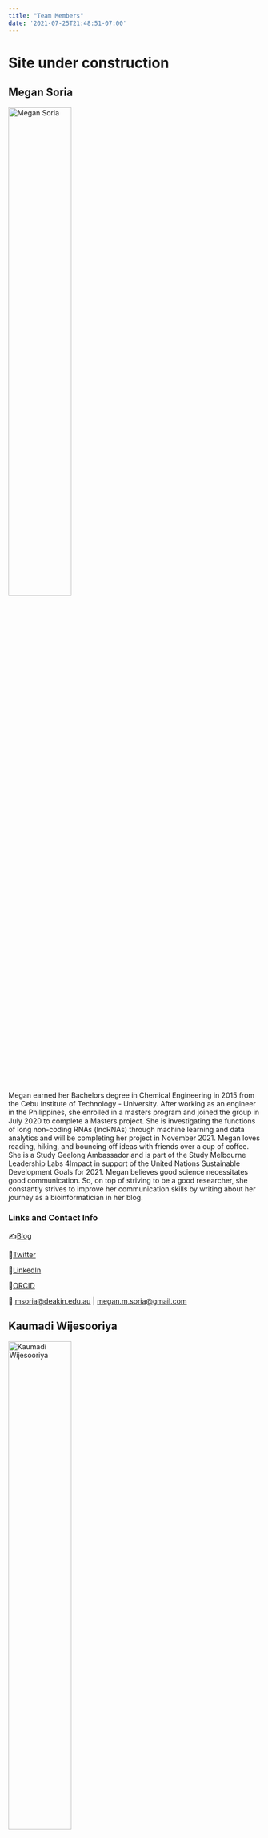 ```yaml
---
title: "Team Members"
date: '2021-07-25T21:48:51-07:00'
---
```


# **Site under construction**

## Megan Soria

<img src="megan.jpg" alt="Megan Soria" width="50%" />

Megan earned her Bachelors degree in Chemical Engineering in 2015 from the Cebu Institute of Technology - University.
After working as an engineer in the Philippines, she enrolled in a masters program and joined the group in July 2020 to complete a Masters project.
She is investigating the functions of long non-coding RNAs (lncRNAs) through machine learning and data analytics and will be completing her project in November 2021.
Megan loves reading, hiking, and bouncing off ideas with friends over a cup of coffee.
She is a Study Geelong Ambassador and is part of the Study Melbourne Leadership Labs 4Impact in support of the United Nations Sustainable Development Goals for 2021.
Megan believes good science necessitates good communication.
So, on top of striving to be a good researcher, she constantly strives to improve her communication skills by writing about her journey as a bioinformatician in her blog.

### Links and Contact Info

✍[Blog](https://megsoria.space/)

🐥[Twitter](https://twitter.com/SoriaMegan)

👔[LinkedIn](https://www.linkedin.com/in/megan-soria-b8a97857/)

🔬[ORCID](https://orcid.org/0000-0002-8715-6854)

📩 <msoria@deakin.edu.au> | <megan.m.soria@gmail.com>

## Kaumadi Wijesooriya

<img src="kaumadi.jpg" alt="Kaumadi Wijesooriya" width="50%" />

Kaumadi earned her Bachelor of Science in Medical laboratory science in 2016 at University of Peradeniya, Sri Lanka.
Under the bachelor's degree, she completed work-based learning in Hematology, Clinical Biochemistry, Histology, Medical Microbiology, and Immunology.
Her undergraduate research study was about anti-obesity effect of indigenous medicines.
After 3 years of work as a medical laboratory scientist in health sector, she started her Master's in Biotechnology and Bioinformatics in Deakin University, Australia in 2019.
Currently, she is on her final year research project which is a survey of reporting standards in enrichment analysis.
She will complete her master's at the end of 2021 and looking forward to undertaking PhD in 2022. 

⛩️[ResearchGate](https://www.researchgate.net/profile/Kaumadi-Wijesooriya)

🔬[ORCID](https://orcid.org/my-orcid?orcid=0000-0002-1777-4964)

👔[LinkedIn](https://www.linkedin.com/in/kaumadi-wijesooriya-0bb315173/)

### Contact

email: mwijesooriya[αt]deakin.edu.au

## Mandhri Dushyanthi Abeysooriya

<img src="mandhri.jpg" alt=" Mandhri Dushyanthi Abeysooriya" width="50%" />

Mandhri earned her Bachelor’s degree in a combination of biotechnology, biochemistry and genetics from Bangalore university, India in year 2017 and her Master’s degree in Biotechnology and Bioinformatics from Deakin university, Australia in 2021. 
Mandhri joined the Ziemann lab in 2020 to complete her Master’s research project to investigate the effect of Homocysteine on DNA methylation and gene expression.
She was able to achieve distinction for her Master’s thesis project and was able to first author a manuscript entitled *“[Gene Name Errors: Lessons Not Learned](https://www.biorxiv.org/content/10.1101/2021.03.30.437702v1)”*. 
During her Bachelor’s degree, she was also able to first author another publication related to microbiology under the title *“[A Study on VRSA Prevalence in Hospital Settings-Bangalore India]([https://actascientific.com/ASMI/pdf/ASMI-02-0330.pdf)"*.
After her Bachelor’s she worked as a quality assurance intern in a leading pharmaceutical company in Sri Lanka.
She was recently selected to do her PhD at Deakin University after completing her Master's degree in July 2021 where she will be pursing her further studies in related to epigenetic mechanisms of sex differences in aging. 
As for leisure time activities, Mandhri likes to play chess and League of Legends (online game). She also enjoys cloud watching and listening to instrumental music. 

### Links and contact

* [My CV](http://ziemann-lab.net/public/mandy/CV_Mandhri_Abeysooriya.pdf)

* [LinkedIn](https://www.linkedin.com/in/mandhri-abeysooriya-3b622a62/)
    
* [Research Gate](https://www.researchgate.net/profile/Mandhri-Abeysooriya)

* [ORCID](https://orcid.org/0000-0003-2163-6203)

* [GitHub](https://github.com/mandhri)

* Email: mandhri.abeysooriya[αt]gmail.com 

<hr>

## Iulian Ichim

<img src="iulian.jpeg" alt="Iulian Ichim" width="50%" />

Iulian earned his bachelor's degree in Medical Engineering in 2019 at the University of Medicine & Pharmacy, Iasi, Romania.
After graduation and experimentation in different fields, he returned to my main field and enrolled in a Master's degree in
Bioinformatics at University College Cork, Ireland in 2023.
Iulian is currently undertaking a placement in the Ziemann lab to establish new features into the DEE2 project.
He is passionate about computer science and the natural sciences.
In my spare time, he does boxing, reads, goes on long walks and tries to enjoy nature as much as possible.
Being a learner at heart, he is passionate about knowledge from multiple fields and having the opportunity to constantly learn new things.
Because of this in the future, he plans to undertake a PhD and focus on research.

👨‍💻 [GitHub](https://www.linkedin.com/in/iulianichim/)

👔[LinkedIn](https://www.linkedin.com/in/iulianichim/)

📩 ichim.iulian12 [αt] gmail.com

<hr>

## Kingsley Isaac Ogamanya

<img src="kingsley.jpeg" alt="Kingsley Isaac Ogamanya" width="50%" />

Kingsley earned his bachelor degree in biochemistry in 2018 from The Federal University of Technology in Nigeria.
Kingsley joined the group in February 2021 to complete a masters project investigating the impacts of genetic variation among inbred mice on experimental findings. 
During his Bachelor's degree, Kingsley co-authored a publication on Biochemical and liver histological changes in rats exposed to sub-lethal dose of Uproot-pesticide and the protective potentials of nutritional supplements.
Kingsley will be completing his Masters project in November 2021 and will be looking for opportunities to start a PhD project or work as a bioinformatics or biotechnology research assistant in Australia or abroad. Kingsley loves the beach, dogs, and
enjoys playing snooker.

### Portfolio

Ujowundu CO, Ogamanya KI, Ujowundu FN, Adejoh VO, Iheme CI, Igwe KO. Biochemical and liver histological changes of Wistar albino rats exposed to uproot-pesticide and the protective potentials of nutritional supplements. J Appl Biol Biotech, 2020;8(04):026-032. DOI: https://dx.doi.org/10.7324/JABB.2020.80404

### Contact

🐦 [@isaackingsley85](https://twitter.com/isaackingsley85)

👔[Linkedin](www.linkedin.com/in/kingsley-isaac-ogamanya-3b146a19b)

📩 isaackingsley85[αt]yahoo.com

<hr>

## Aaron Kovacs

<img src="aaron.png" alt="Aaron Kovacs" width="60%" />

Aaron earned his Bachelor of Biomedical Science with Distinction in 2020 from Deakin University.
Aaron joined the group in 2020 to undertake a placement with Mark Ziemann.
During this placement, Aaron collaboratively completed a bioinformatics project which involved creating accessible gene signatures for a number of diseases including diabetes, epilepsy, SARS, SARS-CoV-2, MERS and heart disease.
In 2021, Aaron began his Honours project investigating the role of epigenetic changes in contributing to phenotypic adaptations in guppies bred for many generations under altered light conditions.
Aaron will be completing his Honours in November of 2021 and is interested in undertaking a PhD project in 2022.

### Contact

📩 aaron.kovacs71[αt]outlook.com

👔[LinkedIn](https://www.linkedin.com/mwlite/in/aaron-kovacs-717a61174)

<hr>

